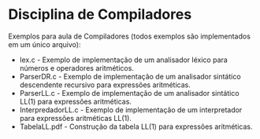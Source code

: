 # Disciplina de Compiladores
Exemplos para aula de Compiladores (todos exemplos são implementados em um único arquivo):
* lex.c - Exemplo de implementação de um analisador léxico para números e operadores aritméticos.
* ParserDR.c - Exemplo de implementação de um analisador sintático descendente recursivo para expressões aritméticas.
* ParserLL.c - Exemplo de implementação de um analisador sintático LL(1) para expressões aritméticas.
* InterpredadorLL.c - Exemplo de implementação de um interpretador para expressões aritméticas LL(1).
* TabelaLL.pdf - Construção da tabela LL(1) para expressões aritméticas.

